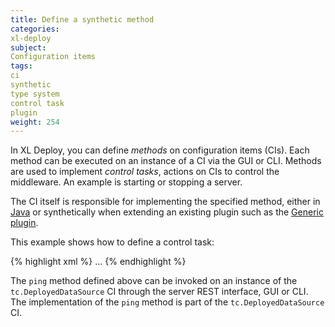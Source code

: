 ```yaml
---
title: Define a synthetic method
categories:
xl-deploy
subject:
Configuration items
tags:
ci
synthetic
type system
control task
plugin
weight: 254
---
```


In XL Deploy, you can define _methods_ on configuration items (CIs). Each method can be executed on an instance of a CI via the GUI or CLI. Methods are used to implement _control tasks_, actions on CIs to control the middleware. An example is starting or stopping a server.

The CI itself is responsible for implementing the specified method, either in [Java](/xl-deploy/how-to/create-an-xl-deploy-plugin.html) or synthetically when extending an existing plugin such as the [Generic plugin](/xl-deploy/concept/introduction-to-the-xl-deploy-generic-plugin.html).

This example shows how to define a control task:

{% highlight xml %}
<type type="tc.DeployedDataSource" extends="generic.ProcessedTemplate" deployable-type="tc.DataSource"
      container-type="tc.Server">
    <generate-deployable type="tc.DataSource" extends="generic.Resource"/>
    ...
    <method name="ping" description="Test whether the datasource is available"/>
</type>
{% endhighlight %}

The `ping` method defined above can be invoked on an instance of the `tc.DeployedDataSource` CI through the server REST interface, GUI or CLI. The implementation of the `ping` method is part of the `tc.DeployedDataSource` CI.
